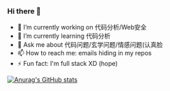 ### Hi there 👋

- 🔭 I’m currently working on 代码分析/Web安全
- 🌱 I’m currently learning 代码分析
- 💬 Ask me about 代码问题/玄学问题/情感问题(认真脸
- 📫 How to reach me: emails hiding in my repos
- ⚡ Fun fact: I'm full stack XD (hope)

[![Anurag's GitHub stats](https://github-readme-stats.vercel.app/api?username=lxzmads)](https://github.com/anuraghazra/github-readme-stats)
